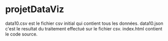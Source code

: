 # projetDataViz
data10.csv est le fichier csv initial qui contient tous les données.
data10.json c'est le resultat du traitement effectué sur le fichier csv.
index.html  contient le code source. 
